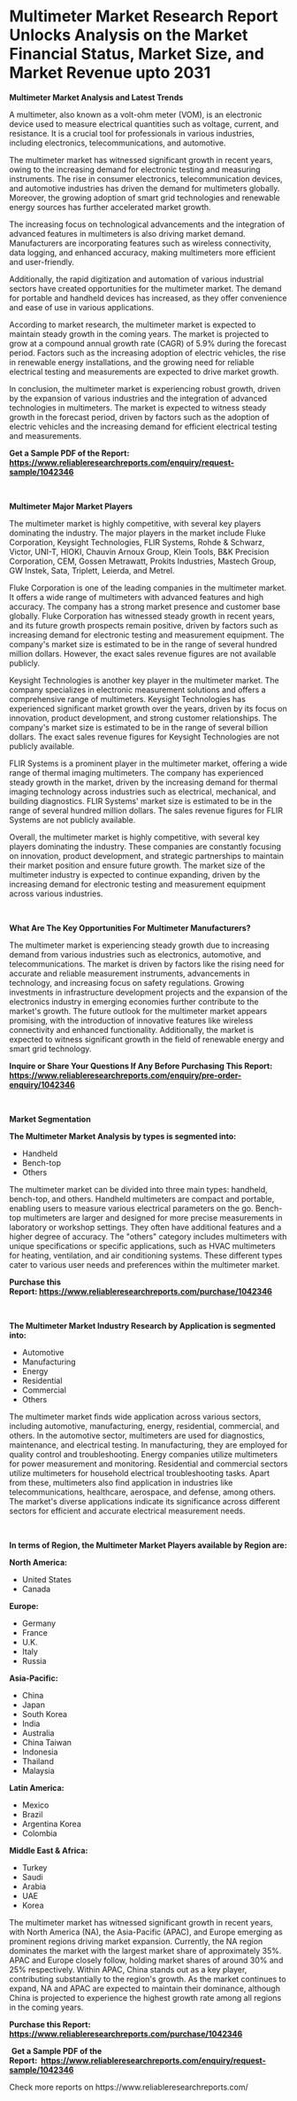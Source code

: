 <p><h1>Multimeter Market Research Report Unlocks Analysis on the Market Financial Status, Market Size, and Market Revenue upto 2031</h1></p><p><strong>Multimeter Market Analysis and Latest Trends</strong></p>
<p><p>A multimeter, also known as a volt-ohm meter (VOM), is an electronic device used to measure electrical quantities such as voltage, current, and resistance. It is a crucial tool for professionals in various industries, including electronics, telecommunications, and automotive.</p><p>The multimeter market has witnessed significant growth in recent years, owing to the increasing demand for electronic testing and measuring instruments. The rise in consumer electronics, telecommunication devices, and automotive industries has driven the demand for multimeters globally. Moreover, the growing adoption of smart grid technologies and renewable energy sources has further accelerated market growth.</p><p>The increasing focus on technological advancements and the integration of advanced features in multimeters is also driving market demand. Manufacturers are incorporating features such as wireless connectivity, data logging, and enhanced accuracy, making multimeters more efficient and user-friendly.</p><p>Additionally, the rapid digitization and automation of various industrial sectors have created opportunities for the multimeter market. The demand for portable and handheld devices has increased, as they offer convenience and ease of use in various applications.</p><p>According to market research, the multimeter market is expected to maintain steady growth in the coming years. The market is projected to grow at a compound annual growth rate (CAGR) of 5.9% during the forecast period. Factors such as the increasing adoption of electric vehicles, the rise in renewable energy installations, and the growing need for reliable electrical testing and measurements are expected to drive market growth.</p><p>In conclusion, the multimeter market is experiencing robust growth, driven by the expansion of various industries and the integration of advanced technologies in multimeters. The market is expected to witness steady growth in the forecast period, driven by factors such as the adoption of electric vehicles and the increasing demand for efficient electrical testing and measurements.</p></p>
<p><strong>Get a Sample PDF of the Report:&nbsp; <a href="https://www.reliableresearchreports.com/enquiry/request-sample/1042346">https://www.reliableresearchreports.com/enquiry/request-sample/1042346</a></strong></p>
<p>&nbsp;</p>
<p><strong>Multimeter Major Market Players</strong></p>
<p><p>The multimeter market is highly competitive, with several key players dominating the industry. The major players in the market include Fluke Corporation, Keysight Technologies, FLIR Systems, Rohde & Schwarz, Victor, UNI-T, HIOKI, Chauvin Arnoux Group, Klein Tools, B&K Precision Corporation, CEM, Gossen Metrawatt, Prokits Industries, Mastech Group, GW Instek, Sata, Triplett, Leierda, and Metrel.</p><p>Fluke Corporation is one of the leading companies in the multimeter market. It offers a wide range of multimeters with advanced features and high accuracy. The company has a strong market presence and customer base globally. Fluke Corporation has witnessed steady growth in recent years, and its future growth prospects remain positive, driven by factors such as increasing demand for electronic testing and measurement equipment. The company's market size is estimated to be in the range of several hundred million dollars. However, the exact sales revenue figures are not available publicly.</p><p>Keysight Technologies is another key player in the multimeter market. The company specializes in electronic measurement solutions and offers a comprehensive range of multimeters. Keysight Technologies has experienced significant market growth over the years, driven by its focus on innovation, product development, and strong customer relationships. The company's market size is estimated to be in the range of several billion dollars. The exact sales revenue figures for Keysight Technologies are not publicly available. </p><p>FLIR Systems is a prominent player in the multimeter market, offering a wide range of thermal imaging multimeters. The company has experienced steady growth in the market, driven by the increasing demand for thermal imaging technology across industries such as electrical, mechanical, and building diagnostics. FLIR Systems' market size is estimated to be in the range of several hundred million dollars. The sales revenue figures for FLIR Systems are not publicly available.</p><p>Overall, the multimeter market is highly competitive, with several key players dominating the industry. These companies are constantly focusing on innovation, product development, and strategic partnerships to maintain their market position and ensure future growth. The market size of the multimeter industry is expected to continue expanding, driven by the increasing demand for electronic testing and measurement equipment across various industries.</p></p>
<p>&nbsp;</p>
<p><strong>What Are The Key Opportunities For Multimeter Manufacturers?</strong></p>
<p><p>The multimeter market is experiencing steady growth due to increasing demand from various industries such as electronics, automotive, and telecommunications. The market is driven by factors like the rising need for accurate and reliable measurement instruments, advancements in technology, and increasing focus on safety regulations. Growing investments in infrastructure development projects and the expansion of the electronics industry in emerging economies further contribute to the market's growth. The future outlook for the multimeter market appears promising, with the introduction of innovative features like wireless connectivity and enhanced functionality. Additionally, the market is expected to witness significant growth in the field of renewable energy and smart grid technology.</p></p>
<p><strong>Inquire or Share Your Questions If Any Before Purchasing This Report: <a href="https://www.reliableresearchreports.com/enquiry/pre-order-enquiry/1042346">https://www.reliableresearchreports.com/enquiry/pre-order-enquiry/1042346</a></strong></p>
<p>&nbsp;</p>
<p><strong>Market Segmentation</strong></p>
<p><strong>The Multimeter Market Analysis by types is segmented into:</strong></p>
<p><ul><li>Handheld</li><li>Bench-top</li><li>Others</li></ul></p>
<p><p>The multimeter market can be divided into three main types: handheld, bench-top, and others. Handheld multimeters are compact and portable, enabling users to measure various electrical parameters on the go. Bench-top multimeters are larger and designed for more precise measurements in laboratory or workshop settings. They often have additional features and a higher degree of accuracy. The "others" category includes multimeters with unique specifications or specific applications, such as HVAC multimeters for heating, ventilation, and air conditioning systems. These different types cater to various user needs and preferences within the multimeter market.</p></p>
<p><strong>Purchase this Report:&nbsp;<a href="https://www.reliableresearchreports.com/purchase/1042346">https://www.reliableresearchreports.com/purchase/1042346</a></strong></p>
<p>&nbsp;</p>
<p><strong>The Multimeter Market Industry Research by Application is segmented into:</strong></p>
<p><ul><li>Automotive</li><li>Manufacturing</li><li>Energy</li><li>Residential</li><li>Commercial</li><li>Others</li></ul></p>
<p><p>The multimeter market finds wide application across various sectors, including automotive, manufacturing, energy, residential, commercial, and others. In the automotive sector, multimeters are used for diagnostics, maintenance, and electrical testing. In manufacturing, they are employed for quality control and troubleshooting. Energy companies utilize multimeters for power measurement and monitoring. Residential and commercial sectors utilize multimeters for household electrical troubleshooting tasks. Apart from these, multimeters also find application in industries like telecommunications, healthcare, aerospace, and defense, among others. The market's diverse applications indicate its significance across different sectors for efficient and accurate electrical measurement needs.</p></p>
<p>&nbsp;</p>
<p><strong>In terms of Region, the Multimeter Market Players available by Region are:</strong></p>
<p>
    <p> <strong> North America: </strong>
        <ul>
            <li>United States</li>
            <li>Canada</li>
        </ul>
        </p> 
    <p> <strong> Europe: </strong>
        <ul>
            <li>Germany</li>
            <li>France</li>
            <li>U.K.</li>
            <li>Italy</li>
            <li>Russia</li>
        </ul>
        </p> 
    <p> <strong> Asia-Pacific: </strong>
        <ul>
            <li>China</li>
            <li>Japan</li>
            <li>South Korea</li>
            <li>India</li>
            <li>Australia</li>
            <li>China Taiwan</li>
            <li>Indonesia</li>
            <li>Thailand</li>
            <li>Malaysia</li>
        </ul>
        </p> 
    <p> <strong> Latin America: </strong>
        <ul>
            <li>Mexico</li>
            <li>Brazil</li>
            <li>Argentina Korea</li>
            <li>Colombia</li>
        </ul>
        </p> 
    <p> <strong> Middle East & Africa: </strong>
        <ul>
            <li>Turkey</li>
            <li>Saudi</li>
            <li>Arabia</li>
            <li>UAE</li>
            <li>Korea</li>
        </ul>
    </p>
    </p>
<p><p>The multimeter market has witnessed significant growth in recent years, with North America (NA), the Asia-Pacific (APAC), and Europe emerging as prominent regions driving market expansion. Currently, the NA region dominates the market with the largest market share of approximately 35%. APAC and Europe closely follow, holding market shares of around 30% and 25% respectively. Within APAC, China stands out as a key player, contributing substantially to the region's growth. As the market continues to expand, NA and APAC are expected to maintain their dominance, although China is projected to experience the highest growth rate among all regions in the coming years.</p></p>
<p><strong>Purchase this Report: <a href="https://www.reliableresearchreports.com/purchase/1042346">https://www.reliableresearchreports.com/purchase/1042346</a></strong></p>
<p>&nbsp;<strong>Get a Sample PDF of the Report:&nbsp;&nbsp;<a href="https://www.reliableresearchreports.com/enquiry/request-sample/1042346">https://www.reliableresearchreports.com/enquiry/request-sample/1042346</a></strong></p>
<p><strong></strong></p>
<p>Check more reports on https://www.reliableresearchreports.com/</p>